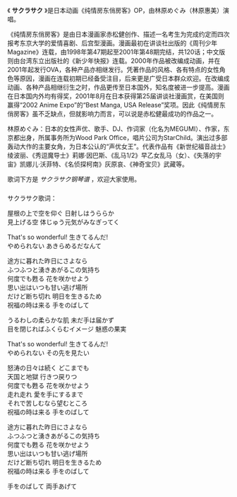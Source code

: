 

《 **サクラサク** 》是日本动画《纯情房东俏房客》OP，由林原めぐみ（林原惠美）演唱。

  

《纯情房东俏房客》是由日本漫画家赤松健创作、描述一名考生为完成约定而四次报考东京大学的爱情喜剧、后宫型漫画。漫画最初在讲谈社出版的《周刊少年Magazine》连载，由1998年第47期起至2001年第48期完结，共120话；中文版则由台湾东立出版社的《新少年快报》连载。2000年作品被改编成动画，并在2001年起发行OVA，各种产品亦相继发行。凭著作品的风格、各有特点的女性角色等原因，漫画在连载初期已经备受注目，后来更是广受日本群众欢迎。在改编成动画、各种产品相继衍生之时，作品更传至日本国外，知名度被进一步提高。漫画在日本国内外均有得奖，2001年8月在日本获得第25届讲谈社漫画赏，在美国则赢得“2002
Anime Expo”的“Best Manga, USA
Release”奖项。因此《纯情房东俏房客》虽不乏缺点，但就影响力而言，可以说是赤松健最成功的作品之一。

  

林原めぐみ：日本的女性声优、歌手、DJ、作词家（化名为MEGUMI）、作家，东京都出身，所属事务所为Wood Park
Office，唱片公司为StarChild。演出过多部轰动大作的主要女角，为日本公认的“声优女王”。代表作品有《新世纪福音战士》绫波丽、《秀逗魔导士》莉娜·因巴斯、《乱马1/2》早乙女乱马（女）、《失落的宇宙》凯娜儿·沃菲特、《名侦探柯南》灰原哀、《神奇宝贝》武藏等。

  

歌词下方是 _サクラサク钢琴谱_ ，欢迎大家使用。

###  
サクラサク歌词：

  
屋根の上で空を仰ぐ 日射しはうららか  
見上げる空 体じゅう元気がみなぎってく

That's so wonderful! 生きてるんだ!  
やめられない あきらめるだなんて

途方に暮れた昨日にさよなら  
ふつふつと湧きあがるこの気持ち  
何度でも甦る 花を咲かせよう  
思い出はいつも甘い逃げ場所  
だけど断ち切れ 明日を生きるため  
祝福の時は来る 手をのばして

うるわしの柔らかな肌 未だ手は届かず  
目を閉じればふくらむイメージ 魅惑の果実

That's so wonderful! 生きてるんだ!  
やめられない その先を見たい

怒涛の日々は続く どこまでも  
天国と地獄 行きつ戻りつ  
何度でも甦る 花を咲かせよう  
走れ走れ 愛を手にするまで  
それで苦しむなら望むところ  
祝福の時は来る 手をのばして

途方に暮れた昨日にさよなら  
ふつふつと湧きあがるこの気持ち  
何度でも甦る 花を咲かせよう  
思い出はいつも甘い逃げ場所  
だけど断ち切れ 明日を生きるため  
祝福の時は来る 手をのばして

手をのばして 両手あげて  

  
  

